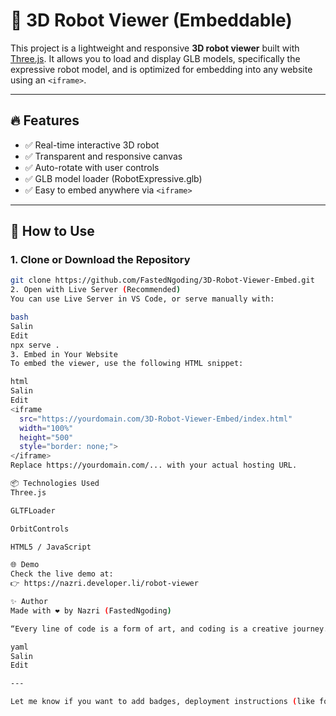 # 🤖 3D Robot Viewer (Embeddable)

This project is a lightweight and responsive **3D robot viewer** built with [Three.js](https://threejs.org). It allows you to load and display GLB models, specifically the expressive robot model, and is optimized for embedding into any website using an `<iframe>`.

---

## 🔥 Features

- ✅ Real-time interactive 3D robot
- ✅ Transparent and responsive canvas
- ✅ Auto-rotate with user controls
- ✅ GLB model loader (RobotExpressive.glb)
- ✅ Easy to embed anywhere via `<iframe>`

---

## 🚀 How to Use

### 1. Clone or Download the Repository

```bash
git clone https://github.com/FastedNgoding/3D-Robot-Viewer-Embed.git
2. Open with Live Server (Recommended)
You can use Live Server in VS Code, or serve manually with:

bash
Salin
Edit
npx serve .
3. Embed in Your Website
To embed the viewer, use the following HTML snippet:

html
Salin
Edit
<iframe 
  src="https://yourdomain.com/3D-Robot-Viewer-Embed/index.html"
  width="100%"
  height="500"
  style="border: none;">
</iframe>
Replace https://yourdomain.com/... with your actual hosting URL.

📦 Technologies Used
Three.js

GLTFLoader

OrbitControls

HTML5 / JavaScript

🌐 Demo
Check the live demo at:
👉 https://nazri.developer.li/robot-viewer

✨ Author
Made with ❤️ by Nazri (FastedNgoding)

“Every line of code is a form of art, and coding is a creative journey.”

yaml
Salin
Edit

---

Let me know if you want to add badges, deployment instructions (like for GitHub Pages), or support for multiple models.
